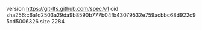 version https://git-lfs.github.com/spec/v1
oid sha256:c6a1d2503a29da9b8590b777b04fb43079532e759acbbc68d922c95cd5006326
size 2284
